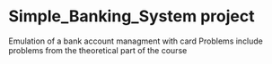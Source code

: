 # Simple_Banking_System project
Emulation of a bank account managment with card
Problems include problems from the theoretical part of the course 

